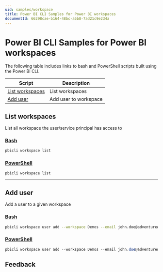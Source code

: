 ```yaml
---
uid: samples/workspace
title: Power BI CLI Samples for Power BI workspaces
documentId: 66298cae-b164-48bc-a5b8-7ad21c9e234a
---
```


# Power BI CLI Samples for Power BI workspaces

The following table includes links to bash and PowerShell scripts built using the Power BI CLI.

| Script                              | Description           |
| ----------------------------------- | --------------------- |
| [List workspaces](#list-workspaces) | List workspaces       |
| [Add user](#add-user)               | Add user to workspace |

## List workspaces

List all workspace the user/service principal has access to

### [Bash](#tab/bash)

```bash
pbicli workspace list
```

### [PowerShell](#tab/powershell)

```powershell
pbicli workspace list
```

---

## Add user

Add a user to a given workspace

### [Bash](#tab/bash)

```bash
pbicli workspace user add --workspace Demos --email john.doe@adventureworks.com --principal-type User --access-right Member
```

### [PowerShell](#tab/powershell)

```powershell
pbicli workspace user add --workspace Demos --email john.doe@adventureworks.com --principal-type User --access-right Member
```

## Feedback
